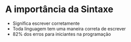 # A importância da Sintaxe

* Significa escrever corretamente
* Toda linguagem tem uma maneira correta de escrever
* 82% dos erros para iniciantes na programação
